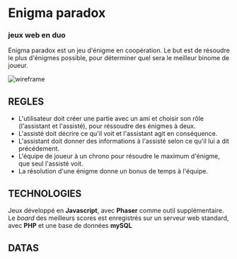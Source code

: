 # Enigma paradox
### jeux web en duo

Enigma paradox est un jeu d'énigme en coopération.
Le but est de résoudre le plus d'énigmes possible, pour déterminer quel sera le meilleur binome de joueur.

![wireframe](https://img4.hostingpics.net/thumbs/mini_547563enigma.jpg "wireframe 1")

## REGLES

* L'utilisateur doit créer une partie avec un ami et choisir son rôle (l'assistant et l'assisté), pour réssoudre des énigmes à deux.
* L'assisté doit décrire ce qu'il voit et l'assistant agit en conséquence.
* L'assistant doit donner des informations à l'assisté selon ce qu'il lui a dit précédement.
* L'équipe de joueur à un chrono pour résoudre le maximum d'énigme, que seul l'assisté voit.
* La résolution d'une énigme donne un bonus de temps à l'équipe.

## TECHNOLOGIES

Jeux développé en **Javascript**, avec **Phaser** comme outil supplémentaire.
Le _board_ des meilleurs scores est enregistrés sur un serveur web standard, avec **PHP** et une base de données **mySQL**

## DATAS